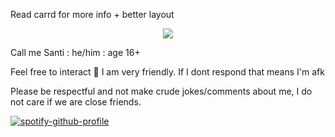 Read carrd for more info + better layout

<p align=center>
<img src=https://github.com/user-attachments/assets/31b7923a-990f-4882-b6d4-36351bfb6205>
</p>

Call me Santi : he/him : age 16+

Feel free to interact 🙌 I am very friendly. If I dont respond that means I'm afk

Please be respectful and not make crude jokes/comments about me, I do not care if we are close friends.

[![spotify-github-profile](https://spotify-github-profile.kittinanx.com/api/view?uid=b0p37964wfd7nrcj4co2cu9uc&cover_image=true&theme=novatorem&show_offline=true&background_color=121212&interchange=true&bar_color=ffffff&bar_color_cover=true)](https://spotify-github-profile.kittinanx.com/api/view?uid=b0p37964wfd7nrcj4co2cu9uc&redirect=true)
